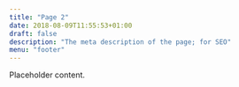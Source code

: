 ```yaml
---
title: "Page 2"
date: 2018-08-09T11:55:53+01:00
draft: false
description: "The meta description of the page; for SEO"
menu: "footer"
---
```

Placeholder content.

